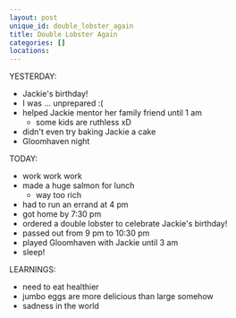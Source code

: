 ```yaml
---
layout: post
unique_id: double_lobster_again
title: Double Lobster Again
categories: []
locations: 
---
```


YESTERDAY:
* Jackie's birthday!
* I was ... unprepared :(
* helped Jackie mentor her family friend until 1 am
  * some kids are ruthless xD
* didn't even try baking Jackie a cake
* Gloomhaven night

TODAY:
* work work work
* made a huge salmon for lunch
  * way too rich
* had to run an errand at 4 pm
* got home by 7:30 pm
* ordered a double lobster to celebrate Jackie's birthday!
* passed out from 9 pm to 10:30 pm
* played Gloomhaven with Jackie until 3 am
* sleep!

LEARNINGS:
* need to eat healthier
* jumbo eggs are more delicious than large somehow
* sadness in the world
